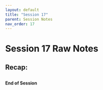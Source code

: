 ```yaml
---
layout: default
title: "Session 17"
parent: Session Notes
nav_order: 17
---
```


# Session 17 Raw Notes

## Recap:



##

**End of Session**
